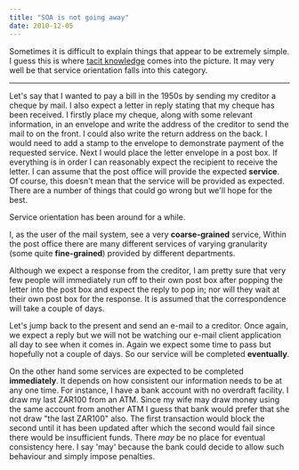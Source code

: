 ```yaml
---
title: "SOA is not going away"
date: 2010-12-05
---
```


Sometimes it is difficult to explain things that appear to be extremely simple. I guess this is where [tacit knowledge](http://en.wikipedia.org/wiki/Tacit_knowledge) comes into the picture. It may very well be that service orientation falls into this category.

---

Let's say that I wanted to pay a bill in the 1950s by sending my creditor a cheque by mail. I also expect a letter in reply stating that my cheque has been received. I firstly place my cheque, along with some relevant information, in an envelope and write the address of the creditor to send the mail to on the front. I could also write the return address on the back. I would need to add a stamp to the envelope to demonstrate payment of the requested service. Next I would place the letter envelope in a post box. If everything is in order I can reasonably expect the recipient to receive the letter. I can assume that the post office will provide the expected **service**. Of course, this doesn't mean that the service will be provided as expected. There are a number of things that could go wrong but we'll hope for the best. 

Service orientation has been around for a while.

I, as the user of the mail system, see a very **coarse-grained** service, Within the post office there are many different services of varying granularity (some quite **fine-grained**) provided by different departments.

Although we expect a response from the creditor, I am pretty sure that very few people will immediately run off to their own post box after popping the letter into the post box and expect the reply to pop in; nor will they wait at their own post box for the response. It is assumed that the correspondence will take a couple of days.

Let's jump back to the present and send an e-mail to a creditor. Once again, we expect a reply but we will not be watching our e-mail client application all day to see when it comes in. Again we expect some time to pass but hopefully not a couple of days. So our service will be completed **eventually**.

On the other hand some services are expected to be completed **immediately**. It depends on how consistent our information needs to be at any one time. For instance, I have a bank account with no overdraft facility. I draw my last ZAR100 from an ATM. Since my wife may draw money using the same account from another ATM I guess that bank would prefer that she not draw "the last ZAR100" also. The first transaction would block the second until it has been updated after which the second would fail since there would be insufficient funds. There *may* be no place for eventual consistency here. I say 'may' because the bank could decide to allow such behaviour and simply impose penalties.
